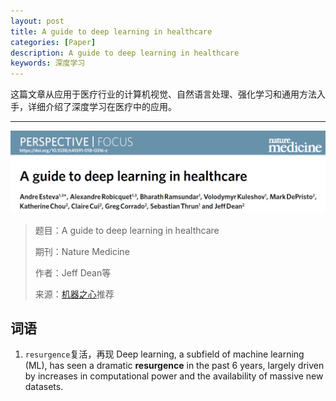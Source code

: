 ```yaml
---
layout: post
title: A guide to deep learning in healthcare
categories: [Paper]
description: A guide to deep learning in healthcare
keywords: 深度学习
---
```


这篇文章从应用于医疗行业的计算机视觉、自然语言处理、强化学习和通用方法入手，详细介绍了深度学习在医疗中的应用。

---

![1547453333020](../assets/images/1547453333020.png)


> 题目：A guide to deep learning in healthcare
>
> 期刊：Nature Medicine
>
> 作者：Jeff Dean等
>
> 来源：[机器之心](https://mp.weixin.qq.com/s?__biz=MzA3MzI4MjgzMw==&mid=2650755510&idx=1&sn=8f2238e3e7e0259314271150a81234fd&chksm=871a95c8b06d1cde89131f831ac40442b121c6f56215964a48cdb6f8367bce08ce2acd53697b&mpshare=1&scene=1&srcid=0114QP7t0qIqb9lVOp1Xy4Vq#rd)推荐

## 词语

1. `resurgence`复活，再现
Deep learning, a subfield of machine learning (ML), has seen a dramatic  **resurgence** in the past 6 years, largely driven by increases in computational power and the availability of massive new datasets.





